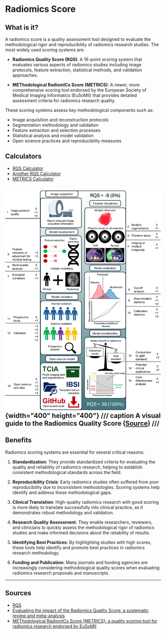 # Radiomics Score

## What is it?

A radiomics score is a quality assessment tool designed to evaluate the methodological rigor and reproducibility of radiomics research studies. The most widely used scoring systems are:

- **Radiomics Quality Score (RQS)**: A 16-point scoring system that evaluates various aspects of radiomics studies including image protocols, feature extraction, statistical methods, and validation approaches.

- **METhodological RadiomICs Score (METRICS)**: A newer, more comprehensive scoring tool endorsed by the European Society of Medical Imaging Informatics (EuSoMII) that provides detailed assessment criteria for radiomics research quality.

These scoring systems assess key methodological components such as:
- Image acquisition and reconstruction protocols
- Segmentation methodology and validation
- Feature extraction and selection processes
- Statistical analysis and model validation
- Open science practices and reproducibility measures

## Calculators
- [RQS Calculator](https://www.radiomics.world/rqs)
- [Another RQS Calculator](https://uwa-medical-physics-research-group.github.io/RQS-calculator/)
- [METRICS Calculator](https://metricsscore.github.io/metrics/METRICS.html)


![img](./images/RQS.webp){width="400" height="400"}
/// caption
A visual guide to the Radiomics Quality Score ([Source](https://link.springer.com/article/10.1007/s00330-024-11341-y/figures/1))
///
---

## Benefits

Radiomics scoring systems are essential for several critical reasons:

1. **Standardization**: They provide standardized criteria for evaluating the quality and reliability of radiomics research, helping to establish consistent methodological standards across the field.

2. **Reproducibility Crisis**: Early radiomics studies often suffered from poor reproducibility due to inconsistent methodologies. Scoring systems help identify and address these methodological gaps.

3. **Clinical Translation**: High-quality radiomics research with good scoring is more likely to translate successfully into clinical practice, as it demonstrates robust methodology and validation.

4. **Research Quality Assessment**: They enable researchers, reviewers, and clinicians to quickly assess the methodological rigor of radiomics studies and make informed decisions about the reliability of results.

5. **Identifying Best Practices**: By highlighting studies with high scores, these tools help identify and promote best practices in radiomics research methodology.

6. **Funding and Publication**: Many journals and funding agencies are increasingly considering methodological quality scores when evaluating radiomics research proposals and manuscripts.


---


## Sources
- [RQS](https://www.nature.com/articles/nrclinonc.2017.141)
- [Evaluating the impact of the Radiomics Quality Score: a systematic review and meta-analysis](https://link.springer.com/article/10.1007/s00330-024-11341-y)
- [METhodological RadiomICs Score (METRICS): a quality scoring tool for radiomics research endorsed by EuSoMII](https://link.springer.com/article/10.1186/s13244-023-01572-w#Sec13)